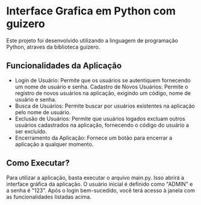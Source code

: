 # Interface Grafica em Python com guizero

Este projeto foi desenvolvido utilizando a linguagem de programação Python, atraves da biblioteca guizero. 

## Funcionalidades da Aplicação

- Login de Usuário: Permite que os usuários se autentiquem fornecendo um nome de usuário e senha.
  Cadastro de Novos Usuários: Permite o registro de novos usuários na aplicação, exigindo um código, nome de usuário e senha.
- Busca de Usuários: Permite buscar por usuários existentes na aplicação pelo nome de usuário.
- Exclusão de Usuários: Permite que usuários logados excluam outros usuários cadastrados na aplicação, fornecendo o código do usuário a ser excluído.
- Encerramento da Aplicação: Fornece um botão para encerrar a aplicação a qualquer momento.

## Como Executar?

Para utilizar a aplicação, basta executar o arquivo main.py. Isso abrirá a interface gráfica da aplicação. O usuário inicial é definido como "ADMIN" e a senha é "123". Após o login bem-sucedido, você terá acesso à janela com as funcionalidades listadas acima.
